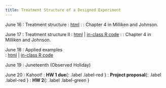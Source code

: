 ```yaml
---
title: Treatment Structure of a Designed Experiment
---
```


June 16
: Treatment structure
  : [html](https://stat720.github.io/summer2025/notes/the-treatment-structure.html)
: [](#)
  : Chapter 4 in Milliken and Johnson. 

June 17
: Treatment structure II
  : [html](https://stat720.github.io/summer2025/notes/what-you-ask-of-a-designed-experiment.html) | [in-class R code](../scripts/06172025_trt_inclass.Rmd) 
: [](#)
  : Chapter 4 in Milliken and Johnson. 

June 18
: Applied examples  
  : [html](https://stat720.github.io/summer2025/notes/applied-examples.html) | [in-class R code](../scripts/06182025_trt_inclass.Rmd)

June 19
: Juneteenth (Observed Holiday)  

June 20
: Kahoot!
  : **HW 1 due**{: .label .label-red }
  : **Project proposal**{: .label .label-red }
  : **HW 2**{: .label .label-green }
